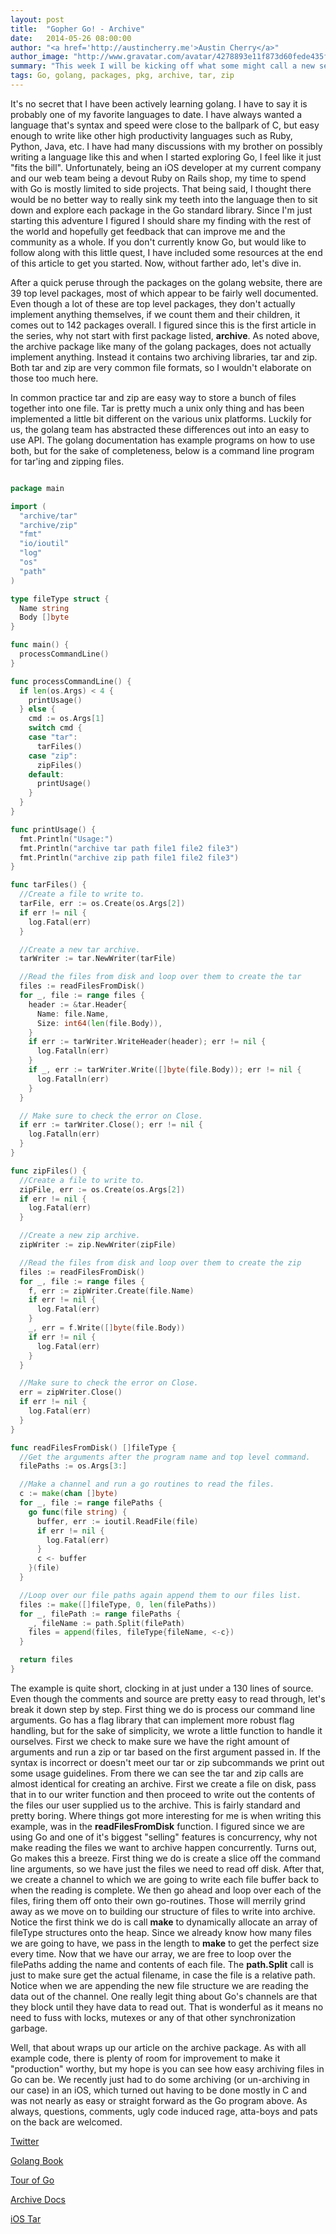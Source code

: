 ```yaml
---
layout: post
title:  "Gopher Go! - Archive"
date:   2014-05-26 08:00:00
author: "<a href='http://austincherry.me'>Austin Cherry</a>"
author_image: "http://www.gravatar.com/avatar/4278893e11f873d60fede435f1ae08aa.png?r=x&amp;s=320"
summary: "This week I will be kicking off what some might call a new series. Starting today, each week I write, I will be reviewing a package out of the Go standard library."
tags: Go, golang, packages, pkg, archive, tar, zip
---
```


It's no secret that I have been actively learning golang. I have to say it is probably one of my favorite languages to date. I have always wanted a language that's syntax and speed were close to the ballpark of C, but easy enough to write like other high productivity languages such as Ruby, Python, Java, etc. I have had many discussions with my brother on possibly writing a language like this and when I started exploring Go, I feel like it just "fits the bill". Unfortunately, being an iOS developer at my current company and our web team being a devout Ruby on Rails shop, my time to spend with Go is mostly limited to side projects. That being said, I thought there would be no better way to really sink my teeth into the language then to sit down and explore each package in the Go standard library. Since I'm just starting this adventure I figured I should share my finding with the rest of the world and hopefully get feedback that can improve me and the community as a whole. If you don't currently know Go, but would like to follow along with this little quest, I have included some resources at the end of this article to get you started. Now, without farther ado, let's dive in.

After a quick peruse through the packages on the golang website, there are 39 top level packages, most of which appear to be fairly well documented. Even though a lot of these are top level packages, they don't actually implement anything themselves, if we count them and their children, it comes out to 142 packages overall. I figured since this is the first article in the series, why not start with first package listed, **archive**. As noted above, the archive package like many of the golang packages, does not actually implement anything. Instead it contains two archiving libraries, tar and zip. Both tar and zip are very common file formats, so I wouldn't elaborate on those too much here.

In common practice tar and zip are easy way to store a bunch of files together into one file. Tar is pretty much a unix only thing and has been implemented a little bit different on the various unix platforms. Luckily for us, the golang team has abstracted these differences out into an easy to use API. The golang documentation has example programs on how to use both, but for the sake of completeness, below is a command line program for tar'ing and zipping files.

```go

package main

import (
  "archive/tar"
  "archive/zip"
  "fmt"
  "io/ioutil"
  "log"
  "os"
  "path"
)

type fileType struct {
  Name string
  Body []byte
}

func main() {
  processCommandLine()
}

func processCommandLine() {
  if len(os.Args) < 4 {
    printUsage()
  } else {
    cmd := os.Args[1]
    switch cmd {
    case "tar":
      tarFiles()
    case "zip":
      zipFiles()
    default:
      printUsage()
    }
  }
}

func printUsage() {
  fmt.Println("Usage:")
  fmt.Println("archive tar path file1 file2 file3")
  fmt.Println("archive zip path file1 file2 file3")
}

func tarFiles() {
  //Create a file to write to.
  tarFile, err := os.Create(os.Args[2])
  if err != nil {
    log.Fatal(err)
  }

  //Create a new tar archive.
  tarWriter := tar.NewWriter(tarFile)

  //Read the files from disk and loop over them to create the tar
  files := readFilesFromDisk()
  for _, file := range files {
    header := &tar.Header{
      Name: file.Name,
      Size: int64(len(file.Body)),
    }
    if err := tarWriter.WriteHeader(header); err != nil {
      log.Fatalln(err)
    }
    if _, err := tarWriter.Write([]byte(file.Body)); err != nil {
      log.Fatalln(err)
    }
  }

  // Make sure to check the error on Close.
  if err := tarWriter.Close(); err != nil {
    log.Fatalln(err)
  }
}

func zipFiles() {
  //Create a file to write to.
  zipFile, err := os.Create(os.Args[2])
  if err != nil {
    log.Fatal(err)
  }

  //Create a new zip archive.
  zipWriter := zip.NewWriter(zipFile)

  //Read the files from disk and loop over them to create the zip
  files := readFilesFromDisk()
  for _, file := range files {
    f, err := zipWriter.Create(file.Name)
    if err != nil {
      log.Fatal(err)
    }
    _, err = f.Write([]byte(file.Body))
    if err != nil {
      log.Fatal(err)
    }
  }

  //Make sure to check the error on Close.
  err = zipWriter.Close()
  if err != nil {
    log.Fatal(err)
  }
}

func readFilesFromDisk() []fileType {
  //Get the arguments after the program name and top level command.
  filePaths := os.Args[3:]

  //Make a channel and run a go routines to read the files.
  c := make(chan []byte)
  for _, file := range filePaths {
    go func(file string) {
      buffer, err := ioutil.ReadFile(file)
      if err != nil {
        log.Fatal(err)
      }
      c <- buffer
    }(file)
  }

  //Loop over our file paths again append them to our files list.
  files := make([]fileType, 0, len(filePaths))
  for _, filePath := range filePaths {
    _, fileName := path.Split(filePath)
    files = append(files, fileType{fileName, <-c})
  }

  return files
}
```

The example is quite short, clocking in at just under a 130 lines of source. Even though the comments and source are pretty easy to read through, let's break it down step by step. First thing we do is process our command line arguments. Go has a flag library that can implement more robust flag handling, but for the sake of simplicity, we wrote a little function to handle it ourselves. First we check to make sure we have the right amount of arguments and run a zip or tar based on the first argument passed in. If the syntax is incorrect or doesn't meet our tar or zip subcommands we print out some usage guidelines. From there we can see the tar and zip calls are almost identical for creating an archive. First we create a file on disk, pass that in to our writer function and then proceed to write out the contents of the files our user supplied us to the archive. This is fairly standard and pretty boring. Where things got more interesting for me is when writing this example, was in the **readFilesFromDisk** function. I figured since we are using Go and one of it's biggest "selling" features is concurrency, why not make reading the files we want to archive happen concurrently. Turns out, Go makes this a breeze. First thing we do is create a slice off the command line arguments, so we have just the files we need to read off disk. After that, we create a channel to which we are going to write each file buffer back to when the reading is complete. We then go ahead and loop over each of the files, firing them off onto their own go-routines. Those will merrily grind away as we move on to building our structure of files to write into archive. Notice the first think we do is call **make** to dynamically allocate an array of fileType structures onto the heap. Since we already know how many files we are going to have, we pass in the length to **make** to get the perfect size every time. Now that we have our array, we are free to loop over the filePaths adding the name and contents of each file. The **path.Split** call is just to make sure get the actual filename, in case the file is a relative path. Notice when we are appending the new file structure we are reading the data out of the channel. One really legit thing about Go's channels are that they block until they have data to read out. That is wonderful as it means no need to fuss with locks, mutexes or any of that other synchronization garbage.

Well, that about wraps up our article on the archive package. As with all example code, there is plenty of room for improvement to make it "production" worthy, but my hope is you can see how easy archiving files in Go can be. We recently just had to do some archiving (or un-archiving in our case) in an iOS, which turned out having to be done mostly in C and was not nearly as easy or straight forward as the Go program above. As always, questions, comments, ugly code induced rage, atta-boys and pats on the back are welcomed.

[Twitter](https://twitter.com/acmacalister)

[Golang Book](http://www.golang-book.com)

[Tour of Go](http://tour.golang.org)

[Archive Docs](http://www.golang.org/pkg/archive)

[iOS Tar](https://www.github.com/daltoniam/tarkit)